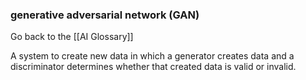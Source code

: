### generative adversarial network (GAN)

Go back to the [[AI Glossary]]


A system to create new data in which a generator creates data and a discriminator determines whether that created data is valid or invalid.

